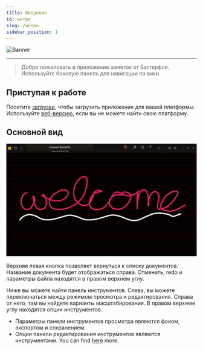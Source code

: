 ```yaml
---
title: Введение
id: интро
slug: /интро
sidebar_position: 1
---
```


![Banner](/img/banner.png)

***

> Добро пожаловать в приложение заметок от Баттерфли.
> Используйте боковую панель для навигации по вики.

## Приступая к работе

Посетите [загрузки](/downloads), чтобы загрузить приложение для вашей платформы.
Используйте [веб-версию](https://butterfly.linwood.dev), если вы не можете найти свою платформу.

## Основной вид

![Основной вид](main.png)

Верхняя левая кнопка позволяет вернуться к списку документов. Название документа будет отображаться справа. Отменить, redo и параметры файла находятся в правом верхнем углу.

Ниже вы можете найти панель инструментов. Слева, вы можете переключаться между режимом просмотра и редактирования. Справа от него, там вы найдете варианты масштабирования. В правом верхнем углу находятся опции инструментов.

- Параметры панели инструментов просмотра являются фоном, экспортом и сохранением.
- Опции панели редактирования инструментов являются инструментами. You can find [here](background) more.
